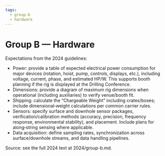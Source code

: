 ```yaml
---
tags:
  - group-b
  - hardware
---
```


# Group B — Hardware

Expectations from the 2024 guidelines:

- Power: provide a table of expected electrical power consumption for major devices (rotation, hoist, pump, controls, displays, etc.), including voltage, current, phase, and estimated HP/W. This supports booth planning if the rig is displayed at the Drilling Conference.
- Dimensions: provide a diagram of maximum rig dimensions when operational (including auxiliaries) to verify venue/booth fit.
- Shipping: calculate the “Chargeable Weight” including crates/boxes; include dimensional‑weight calculations per common carrier rules.
- Sensors: specify surface and downhole sensor packages, verification/calibration methods (accuracy, precision, frequency response, environmental stability), and placement. Include plans for along‑string sensing where applicable.
- Data acquisition: define sampling rates, synchronization across surface/downhole streams, and data handling pipelines.

Source: see the full 2024 text at 2024/group-b.md.
